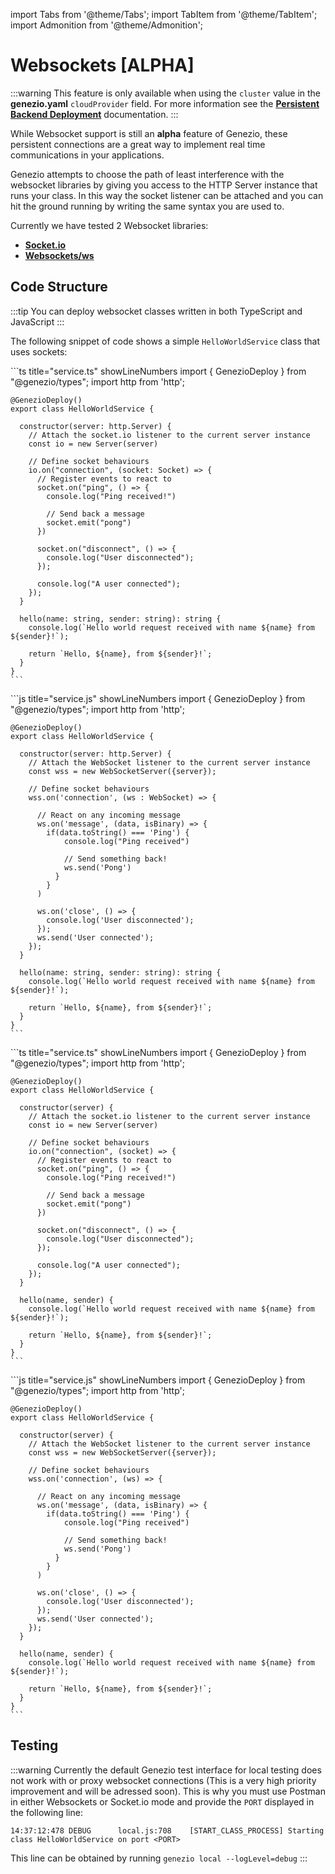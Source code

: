 import Tabs from '@theme/Tabs';
import TabItem from '@theme/TabItem';
import Admonition from '@theme/Admonition';

# Websockets [ALPHA]

:::warning
This feature is only available when using the `cluster` value in the **genezio.yaml** `cloudProvider` field. For more information see the **[Persistent Backend Deployment](/docs/features/backend-long-living.md)** documentation.
:::

While Websocket support is still an **alpha** feature of Genezio, these persistent connections are a great way to implement real time communications in your applications.

Genezio attempts to choose the path of least interference with the websocket libraries by giving you access to the HTTP Server instance that runs your class. In this way the socket listener can be attached and you can hit the ground running by writing the same syntax you are used to.

Currently we have tested 2 Websocket libraries:
- **[Socket.io](https://socket.io/)**
- **[Websockets/ws](https://github.com/websockets/ws)**

## Code Structure

:::tip
You can deploy websocket classes written in both TypeScript and JavaScript
:::

The following snippet of code shows a simple `HelloWorldService` class that uses sockets:

<Tabs groupId="websocket_lib">
  <TabItem value="socketio_ts" label="TypeScript (Socket.io)">
    ```ts title="service.ts" showLineNumbers
    import { GenezioDeploy } from "@genezio/types";
    import http from 'http';

    @GenezioDeploy()
    export class HelloWorldService {

      constructor(server: http.Server) {
        // Attach the socket.io listener to the current server instance
        const io = new Server(server)

        // Define socket behaviours
        io.on("connection", (socket: Socket) => {
          // Register events to react to
          socket.on("ping", () => {
            console.log("Ping received!")

            // Send back a message
            socket.emit("pong")
          })
          
          socket.on("disconnect", () => {
            console.log("User disconnected");
          });

          console.log("A user connected");
        });
      }

      hello(name: string, sender: string): string {
        console.log(`Hello world request received with name ${name} from ${sender}!`);

        return `Hello, ${name}, from ${sender}!`;
      }
    }
    ```
  </TabItem>
  <TabItem value="mdn_ws_ts" label="TypeScript (WebSockets)">
    ```js title="service.js" showLineNumbers
    import { GenezioDeploy } from "@genezio/types";
    import http from 'http';

    @GenezioDeploy()
    export class HelloWorldService {

      constructor(server: http.Server) {
        // Attach the WebSocket listener to the current server instance
        const wss = new WebSocketServer({server});

        // Define socket behaviours
        wss.on('connection', (ws : WebSocket) => {
          
          // React on any incoming message
          ws.on('message', (data, isBinary) => {
            if(data.toString() === 'Ping') {
                console.log("Ping received")

                // Send something back!
                ws.send('Pong')
              }
            }
          )
          
          ws.on('close', () => {
            console.log('User disconnected');
          });
          ws.send('User connected');
        });
      }

      hello(name: string, sender: string): string {
        console.log(`Hello world request received with name ${name} from ${sender}!`);

        return `Hello, ${name}, from ${sender}!`;
      }
    }
    ```
  </TabItem>
  <TabItem value="socketio_js" label="JavaScript (Socket.io)">
    ```ts title="service.ts" showLineNumbers
    import { GenezioDeploy } from "@genezio/types";
    import http from 'http';

    @GenezioDeploy()
    export class HelloWorldService {

      constructor(server) {
        // Attach the socket.io listener to the current server instance
        const io = new Server(server)

        // Define socket behaviours
        io.on("connection", (socket) => {
          // Register events to react to
          socket.on("ping", () => {
            console.log("Ping received!")

            // Send back a message
            socket.emit("pong")
          })
          
          socket.on("disconnect", () => {
            console.log("User disconnected");
          });

          console.log("A user connected");
        });
      }

      hello(name, sender) {
        console.log(`Hello world request received with name ${name} from ${sender}!`);

        return `Hello, ${name}, from ${sender}!`;
      }
    }
    ```
  </TabItem>
  <TabItem value="mdn_ws_js" label="JavaScript (Websockets)">
    ```js title="service.js" showLineNumbers
    import { GenezioDeploy } from "@genezio/types";
    import http from 'http';

    @GenezioDeploy()
    export class HelloWorldService {

      constructor(server) {
        // Attach the WebSocket listener to the current server instance
        const wss = new WebSocketServer({server});

        // Define socket behaviours
        wss.on('connection', (ws) => {
          
          // React on any incoming message
          ws.on('message', (data, isBinary) => {
            if(data.toString() === 'Ping') {
                console.log("Ping received")

                // Send something back!
                ws.send('Pong')
              }
            }
          )
          
          ws.on('close', () => {
            console.log('User disconnected');
          });
          ws.send('User connected');
        });
      }

      hello(name, sender) {
        console.log(`Hello world request received with name ${name} from ${sender}!`);

        return `Hello, ${name}, from ${sender}!`;
      }
    }
    ```
  </TabItem>
  
</Tabs>

## Testing

:::warning
Currently the default Genezio test interface for local testing does not work with or proxy websocket connections (This is a very high priority improvement and will be adressed soon). This is why you must use Postman in either Websockets or Socket.io mode and provide the `PORT` displayed in the following line:

`14:37:12:478 DEBUG      local.js:708    [START_CLASS_PROCESS] Starting class HelloWorldService on port <PORT>`

This line can be obtained by running `genezio local --logLevel=debug`
:::


